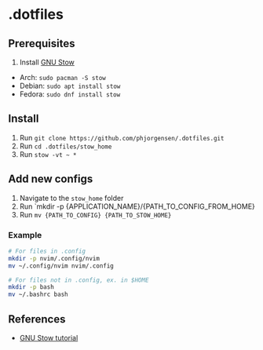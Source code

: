 # .dotfiles

## Prerequisites

1. Install [GNU Stow](https://www.gnu.org/software/stow/)
  - Arch: `sudo pacman -S stow`
  - Debian: `sudo apt install stow`
  - Fedora: `sudo dnf install stow`

## Install

1. Run `git clone https://github.com/phjorgensen/.dotfiles.git`
2. Run `cd .dotfiles/stow_home`
3. Run `stow -vt ~ *`

## Add new configs

1. Navigate to the `stow_home` folder
2. Run `mkdir -p {APPLICATION_NAME}/{PATH_TO_CONFIG_FROM_HOME}
3. Run `mv {PATH_TO_CONFIG} {PATH_TO_STOW_HOME}`

### Example

```bash
# For files in .config
mkdir -p nvim/.config/nvim
mv ~/.config/nvim nvim/.config

# For files not in .config, ex. in $HOME
mkdir -p bash
mv ~/.bashrc bash
```

## References

- [GNU Stow tutorial](https://linustechtips.com/topic/1369746-howto-backup-your-configuration-files-dotfiles-in-linux-using-stow-and-git/)
